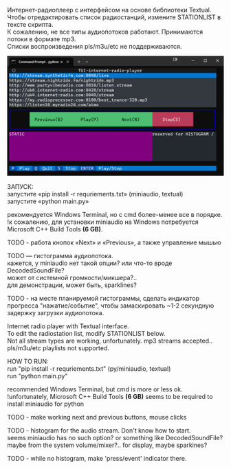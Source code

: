 Интернет-радиоплеер с интерфейсом на основе библиотеки Textual.  
Чтобы отредактировать список радиостанций, измените STATIONLIST в тексте скрипта.  
К сожалению, не все типы аудиопотоков работают. Принимаются потоки в формате mp3.  
Списки воспроизведения pls/m3u/etc не поддерживаются.  


![screenshot](screenshot.png)


ЗАПУСК:  
запустите «pip install -r requriements.txt» (miniaudio, textual)  
запустите «python main.py»  

рекомендуется Windows Terminal, но с cmd более-менее все в порядке.  
!к сожалению, для установки miniaudio на Windows потребуется Microsoft C++ Build Tools **(6 GB)**.  

TODO - работа кнопок «Next» и «Previous», а также управление мышью  

TODO — гистограмма аудиопотока.  
кажется, у miniaudio нет такой опции? или что-то вроде DecodedSoundFile?  
может от системной громкости/микшера?..  
для демонстрации, может быть, sparklines?  

TODO - на месте планируемой гистограммы, сделать индикатор прогресса "нажатие/событие", чтобы замаскировать ~1-2 секундную задержку загрузки аудиопотока.  

Internet radio player with Textual interface.  
To edit the radiostation list, modify STATIONLIST below.  
Not all stream types are working, unfortunately. mp3 streams accepted..  
pls/m3u/etc playlists not supported.  

HOW TO RUN:  
run "pip install -r requriements.txt" (py/miniaudio, textual)  
run "python main.py"  

recommended Windows Terminal, but cmd is more or less ok.
!unfortunately, Microsoft C++ Build Tools **(6 GB)** seems to be required to install miniaudio for python

TODO - make working next and previous buttons, mouse clicks  

TODO - histogram for the audio stream. Don't know how to start.  
seems miniaudio has no such option? or something like  DecodedSoundFile?  
maybe from the system volume/mixer?..
for display, maybe sparkines?  

TODO - while no histogram, make 'press/event' indicator there.  
